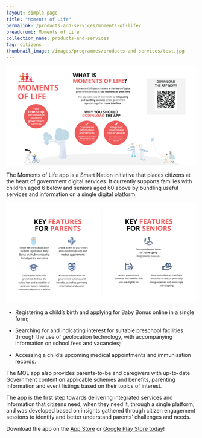 ```yaml
---
layout: simple-page
title: "Moments of Life"
permalink: /products-and-services/moments-of-life/
breadcrumb: Moments of Life
collection_name: products-and-services
tag: citizens
thumbnail_image: /images/programmes/products-and-services/test.jpg  
---
```


![Moments of Life Unique selling proposition](/images/programmes/products-and-services/MOL-Landing-Page_Main.png)

The Moments of Life app is a Smart Nation initiative that places citizens at the heart of government digital services. It currently supports families with children aged 6 below and seniors aged 60 above by bundling useful services and information on a single digital platform.

![Moments of Life Product Features](/images/programmes/products-and-services/MOL-Landing-Page_1.png)

* Registering a child’s birth and applying for Baby Bonus online in a single form;

* Searching for and indicating interest for suitable preschool facilities through the use of geolocation technology, with accompanying information on school fees and vacancies;

* Accessing a child’s upcoming medical appointments and immunisation records.

The MOL app also provides parents-to-be and caregivers with up-to-date Government content on applicable schemes and benefits, parenting information and event listings based on their topics of interest.

The app is the first step towards delivering integrated services and information that citizens need, when they need it, through a single platform, and was developed based on insights gathered through citizen engagement sessions to identify and better understand parents’ challenges and needs.

Download the app on the [App Store](https://momentsoflifeapp.page.link/ZH7o) or [Google Play Store today](https://momentsoflifeapp.page.link/ZH7o)!
